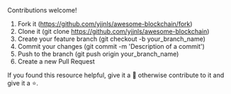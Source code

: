 Contributions welcome!

1.  Fork it (https://github.com/yjjnls/awesome-blockchain/fork)
2.  Clone it (git clone https://github.com/yjjnls/awesome-blockchain)
3.  Create your feature branch (git checkout -b your_branch_name)
4.  Commit your changes (git commit -m 'Description of a commit')
5.  Push to the branch (git push origin your_branch_name)
6.  Create a new Pull Request

If you found this resource helpful, give it a 🌟 otherwise contribute to it and give it a ⭐️.
